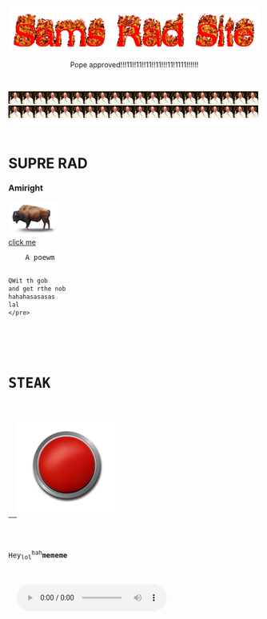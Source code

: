 <html>
  <style>
    body{background-image: url('download (38).jpg');}
    div{background-image: url('images (9).jpg');}
     pre {
  animation: color-change 1s infinite;
}

@keyframes color-change {
  0% { color: red; }
  10% { color: yellow; }
  20% { color: red; }
  30% { color: yellow; }
  40% { color: red; }
  50% { color: yellow; }
  60% { color: red; }
  70% { color: yellow; }
  80% { color: red; }
  90% { color: yellow; }
  95% { color: red; }
  100% { color: yellow; }
}
     h1 {
  animation: color-change 1s infinite;
}

@keyframes color-change {
  0% { color: red; }
  10% { color: yellow; }
  20% { color: red; }
  30% { color: yellow; }
  40% { color: red; }
  50% { color: yellow; }
  60% { color: red; }
  70% { color: yellow; }
  80% { color: red; }
  90% { color: yellow; }
  95% { color: red; }
  100% { color: yellow; }
}
     h3 {
  animation: color-change 1s infinite;
}

@keyframes color-change {
  0% { color: red; }
  10% { color: yellow; }
  20% { color: red; }
  30% { color: yellow; }
  40% { color: red; }
  50% { color: yellow; }
  60% { color: red; }
  70% { color: yellow; }
  80% { color: red; }
  90% { color: yellow; }
  95% { color: red; }
  100% { color: yellow; }
}
    p {
  animation: color-change 1s infinite;
}

@keyframes color-change {
  0% { color: red; }
  10% { color: yellow; }
  20% { color: red; }
  30% { color: yellow; }
  40% { color: red; }
  50% { color: yellow; }
  60% { color: red; }
  70% { color: yellow; }
  80% { color: red; }
  90% { color: yellow; }
  95% { color: red; }
  100% { color: yellow; }
}
    </style>
<body>
  <p style="text-align:center;"><img src="cooltext395686049788005.gif" class="center"></p>
  <p style="text-align:center;">Pope approved!!!11!!11!!11!!11!!!11!1111!!!!!!</p>
  <br>
  <p><img src="560559f39dd7cc18008bd064.jpg" width="25" height="25"><img src="560559f39dd7cc18008bd064.jpg" width="25" height="25"><img src="560559f39dd7cc18008bd064.jpg" width="25" height="25"><img src="560559f39dd7cc18008bd064.jpg" width="25" height="25"><img src="560559f39dd7cc18008bd064.jpg" width="25" height="25"><img src="560559f39dd7cc18008bd064.jpg" width="25" height="25"><img src="560559f39dd7cc18008bd064.jpg" width="25" height="25"><img src="560559f39dd7cc18008bd064.jpg" width="25" height="25"><img src="560559f39dd7cc18008bd064.jpg" width="25" height="25"><img src="560559f39dd7cc18008bd064.jpg" width="25" height="25"><img src="560559f39dd7cc18008bd064.jpg" width="25" height="25"><img src="560559f39dd7cc18008bd064.jpg" width="25" height="25"><img src="560559f39dd7cc18008bd064.jpg" width="25" height="25"><img src="560559f39dd7cc18008bd064.jpg" width="25" height="25"><img src="560559f39dd7cc18008bd064.jpg" width="25" height="25"><img src="560559f39dd7cc18008bd064.jpg" width="25" height="25"><img src="560559f39dd7cc18008bd064.jpg" width="25" height="25"><img src="560559f39dd7cc18008bd064.jpg" width="25" height="25"><img src="560559f39dd7cc18008bd064.jpg" width="25" height="25"><img src="560559f39dd7cc18008bd064.jpg" width="25" height="25"><img src="560559f39dd7cc18008bd064.jpg" width="25" height="25"><img src="560559f39dd7cc18008bd064.jpg" width="25" height="25"><img src="560559f39dd7cc18008bd064.jpg" width="25" height="25"><img src="560559f39dd7cc18008bd064.jpg" width="25" height="25"><img src="560559f39dd7cc18008bd064.jpg" width="25" height="25"><img src="560559f39dd7cc18008bd064.jpg" width="25" height="25"><img src="560559f39dd7cc18008bd064.jpg" width="25" height="25"><img src="560559f39dd7cc18008bd064.jpg" width="25" height="25"><img src="560559f39dd7cc18008bd064.jpg" width="25" height="25"><img src="560559f39dd7cc18008bd064.jpg" width="25" height="25"><img src="560559f39dd7cc18008bd064.jpg" width="25" height="25"><img src="560559f39dd7cc18008bd064.jpg" width="25" height="25"><img src="560559f39dd7cc18008bd064.jpg" width="25" height="25"><img src="560559f39dd7cc18008bd064.jpg" width="25" height="25"><img src="560559f39dd7cc18008bd064.jpg" width="25" height="25"><img src="560559f39dd7cc18008bd064.jpg" width="25" height="25"><img src="560559f39dd7cc18008bd064.jpg" width="25" height="25"><img src="560559f39dd7cc18008bd064.jpg" width="25" height="25"><img src="560559f39dd7cc18008bd064.jpg" width="25" height="25"><img src="560559f39dd7cc18008bd064.jpg" width="25" height="25"><p>
  <br>
<h1>SUPRE RAD</h1>
  <h3>Amiright</h3>
  <img src="bison-transparent-background.png" width="100">
   <br>
  <a href="https://www.youtube.com/watch?v=xjS6Z8kztq8" style="text-align:right;">click me</a>
  <pre>
    A poewm
     
    QWit th gob
    and get rthe nob
    hahahasasasas
    lal
    </pre>
  <br>
  <h1>STEAK</h1>
  <a href="https://samcadman.github.io/download%20(37).jpg">
  <img alt="STEAK" src="61QKhYL+eCL.png" width="200" height="200"></a>
  <br>
  <p>Hey<sub>lol</sub><sup>hah</sup><b>mememe</b></p>
  
  <audio controls autoplay>
  <source src="idiot.ogg" type="audio/ogg">
  <source src="idiot.mp3" type="audio/mpeg">
  <source src="idiot.wav" type="audio/wav">
Your browser does not support the audio element.
</audio>
  
  </body>
</html>
